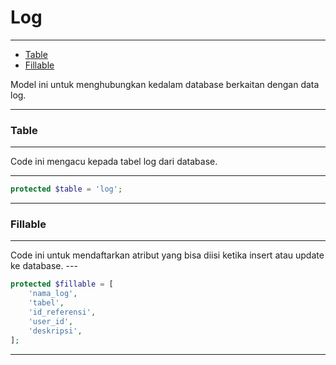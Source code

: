 # Log

---

-   [Table](#section-1)
-   [Fillable](#section-2)

<larecipe-card type="primary" rounded>
Model ini untuk menghubungkan kedalam database berkaitan dengan data log.
</larecipe-card>

---

<a name="section-1"></a>

### Table

---

<larecipe-card type="warning" rounded>
Code ini mengacu kepada tabel log dari database.
</larecipe-card>

---

```php
protected $table = 'log';
```

---

<a name="section-2"></a>

### Fillable

---

<larecipe-card type="success" rounded>
Code ini untuk mendaftarkan atribut yang bisa diisi ketika insert atau update ke database.
</larecipe-card>
---

```php
protected $fillable = [
    'nama_log',
    'tabel',
    'id_referensi',
    'user_id',
    'deskripsi',
];
```

---
